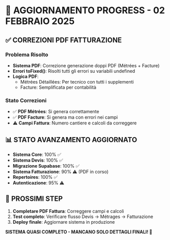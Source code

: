 # 🎉 AGGIORNAMENTO PROGRESS - 02 FEBBRAIO 2025

## ✅ CORREZIONI PDF FATTURAZIONE

### **Problema Risolto**
- **Sistema PDF**: Correzione generazione doppi PDF (Métrées + Facture)
- **Errori toFixed()**: Risolti tutti gli errori su variabili undefined
- **Logica PDF**: 
  - Métrées Détaillées: Per tecnico con tutti i supplementi
  - Facture: Semplificata per contabilità

### **Stato Correzioni**
- ✅ **PDF Métrées**: Si genera correttamente
- ✅ **PDF Facture**: Si genera ma con errori nei campi
- ⚠️ **Campi Fattura**: Numero cantiere e calcoli da correggere

## 📊 STATO AVANZAMENTO AGGIORNATO

- **Sistema Core**: 100% ✅
- **Sistema Devis**: 100% ✅
- **Migrazione Supabase**: 100% ✅
- **Sistema Fatturazione**: 90% ⚠️ (PDF in corso)
- **Repertoires**: 100% ✅
- **Autenticazione**: 95% ⚠️

## 🎯 PROSSIMI STEP

1. **Completare PDF Fattura**: Correggere campi e calcoli
2. **Test completo**: Verificare flusso Devis → Métrages → Fatturazione
3. **Deploy finale**: Aggiornare sistema in produzione

**SISTEMA QUASI COMPLETO - MANCANO SOLO DETTAGLI FINALI! 🚀**